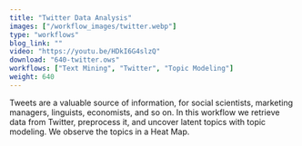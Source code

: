 ```yaml
---
title: "Twitter Data Analysis"
images: ["/workflow_images/twitter.webp"]
type: "workflows"
blog_link: ""
video: "https://youtu.be/HDkI6G4slzQ"
download: "640-twitter.ows"
workflows: ["Text Mining", "Twitter", "Topic Modeling"]
weight: 640
---
```


Tweets are a valuable source of information, for social scientists, marketing managers, linguists, economists, and so on. In this workflow we retrieve data from Twitter, preprocess it, and uncover latent topics with topic modeling. We observe the topics in a Heat Map.
